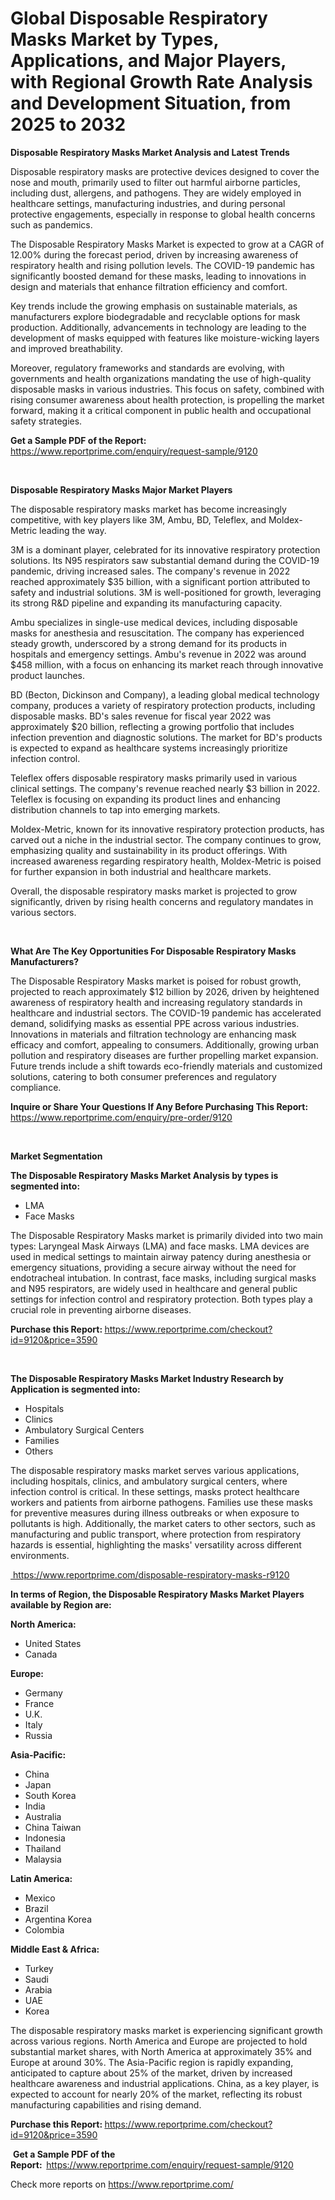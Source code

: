 <p><h1>Global Disposable Respiratory Masks Market by Types, Applications, and Major Players, with Regional Growth Rate Analysis and Development Situation, from 2025 to 2032</h1></p><p><strong>Disposable Respiratory Masks Market Analysis and Latest Trends</strong></p>
<p><p>Disposable respiratory masks are protective devices designed to cover the nose and mouth, primarily used to filter out harmful airborne particles, including dust, allergens, and pathogens. They are widely employed in healthcare settings, manufacturing industries, and during personal protective engagements, especially in response to global health concerns such as pandemics.</p><p>The Disposable Respiratory Masks Market is expected to grow at a CAGR of 12.00% during the forecast period, driven by increasing awareness of respiratory health and rising pollution levels. The COVID-19 pandemic has significantly boosted demand for these masks, leading to innovations in design and materials that enhance filtration efficiency and comfort. </p><p>Key trends include the growing emphasis on sustainable materials, as manufacturers explore biodegradable and recyclable options for mask production. Additionally, advancements in technology are leading to the development of masks equipped with features like moisture-wicking layers and improved breathability. </p><p>Moreover, regulatory frameworks and standards are evolving, with governments and health organizations mandating the use of high-quality disposable masks in various industries. This focus on safety, combined with rising consumer awareness about health protection, is propelling the market forward, making it a critical component in public health and occupational safety strategies.</p></p>
<p><strong>Get a Sample PDF of the Report:&nbsp;</strong> <a href="https://www.reportprime.com/enquiry/request-sample/9120?utm_campaign=2277&utm_medium=2&utm_source=Github&utm_content=ia&utm_term=20032025&utm_id=disposable-respiratory-masks">https://www.reportprime.com/enquiry/request-sample/9120</a></p>
<p>&nbsp;</p>
<p><strong>Disposable Respiratory Masks Major Market Players</strong></p>
<p><p>The disposable respiratory masks market has become increasingly competitive, with key players like 3M, Ambu, BD, Teleflex, and Moldex-Metric leading the way. </p><p>3M is a dominant player, celebrated for its innovative respiratory protection solutions. Its N95 respirators saw substantial demand during the COVID-19 pandemic, driving increased sales. The company's revenue in 2022 reached approximately $35 billion, with a significant portion attributed to safety and industrial solutions. 3M is well-positioned for growth, leveraging its strong R&D pipeline and expanding its manufacturing capacity.</p><p>Ambu specializes in single-use medical devices, including disposable masks for anesthesia and resuscitation. The company has experienced steady growth, underscored by a strong demand for its products in hospitals and emergency settings. Ambu's revenue in 2022 was around $458 million, with a focus on enhancing its market reach through innovative product launches.</p><p>BD (Becton, Dickinson and Company), a leading global medical technology company, produces a variety of respiratory protection products, including disposable masks. BD's sales revenue for fiscal year 2022 was approximately $20 billion, reflecting a growing portfolio that includes infection prevention and diagnostic solutions. The market for BD's products is expected to expand as healthcare systems increasingly prioritize infection control.</p><p>Teleflex offers disposable respiratory masks primarily used in various clinical settings. The company's revenue reached nearly $3 billion in 2022. Teleflex is focusing on expanding its product lines and enhancing distribution channels to tap into emerging markets.</p><p>Moldex-Metric, known for its innovative respiratory protection products, has carved out a niche in the industrial sector. The company continues to grow, emphasizing quality and sustainability in its product offerings. With increased awareness regarding respiratory health, Moldex-Metric is poised for further expansion in both industrial and healthcare markets. </p><p>Overall, the disposable respiratory masks market is projected to grow significantly, driven by rising health concerns and regulatory mandates in various sectors.</p></p>
<p>&nbsp;</p>
<p><strong>What Are The Key Opportunities For Disposable Respiratory Masks Manufacturers?</strong></p>
<p><p>The Disposable Respiratory Masks market is poised for robust growth, projected to reach approximately $12 billion by 2026, driven by heightened awareness of respiratory health and increasing regulatory standards in healthcare and industrial sectors. The COVID-19 pandemic has accelerated demand, solidifying masks as essential PPE across various industries. Innovations in materials and filtration technology are enhancing mask efficacy and comfort, appealing to consumers. Additionally, growing urban pollution and respiratory diseases are further propelling market expansion. Future trends include a shift towards eco-friendly materials and customized solutions, catering to both consumer preferences and regulatory compliance.</p></p>
<p><strong>Inquire or Share Your Questions If Any Before Purchasing This Report:</strong> <a href="https://www.reportprime.com/enquiry/pre-order/9120?utm_campaign=2277&utm_medium=2&utm_source=Github&utm_content=ia&utm_term=20032025&utm_id=disposable-respiratory-masks">https://www.reportprime.com/enquiry/pre-order/9120</a></p>
<p>&nbsp;</p>
<p><strong>Market Segmentation</strong></p>
<p><strong>The Disposable Respiratory Masks Market Analysis by types is segmented into:</strong></p>
<p><ul><li>LMA</li><li>Face Masks</li></ul></p>
<p><p>The Disposable Respiratory Masks market is primarily divided into two main types: Laryngeal Mask Airways (LMA) and face masks. LMA devices are used in medical settings to maintain airway patency during anesthesia or emergency situations, providing a secure airway without the need for endotracheal intubation. In contrast, face masks, including surgical masks and N95 respirators, are widely used in healthcare and general public settings for infection control and respiratory protection. Both types play a crucial role in preventing airborne diseases.</p></p>
<p><strong>Purchase this Report:&nbsp;</strong><a href="https://www.reportprime.com/checkout?id=9120&price=3590&utm_campaign=2277&utm_medium=2&utm_source=Github&utm_content=ia&utm_term=20032025&utm_id=disposable-respiratory-masks">https://www.reportprime.com/checkout?id=9120&price=3590</a></p>
<p>&nbsp;</p>
<p><strong>The Disposable Respiratory Masks Market Industry Research by Application is segmented into:</strong></p>
<p><ul><li>Hospitals</li><li>Clinics</li><li>Ambulatory Surgical Centers</li><li>Families</li><li>Others</li></ul></p>
<p><p>The disposable respiratory masks market serves various applications, including hospitals, clinics, and ambulatory surgical centers, where infection control is critical. In these settings, masks protect healthcare workers and patients from airborne pathogens. Families use these masks for preventive measures during illness outbreaks or when exposure to pollutants is high. Additionally, the market caters to other sectors, such as manufacturing and public transport, where protection from respiratory hazards is essential, highlighting the masks' versatility across different environments.</p></p>
<p><a href="https://www.reportprime.com/disposable-respiratory-masks-r9120?utm_campaign=2277&utm_medium=2&utm_source=Github&utm_content=ia&utm_term=20032025&utm_id=disposable-respiratory-masks">&nbsp;https://www.reportprime.com/disposable-respiratory-masks-r9120</a></p>
<p><strong>In terms of Region, the Disposable Respiratory Masks Market Players available by Region are:</strong></p>
<p>
    <p> <strong> North America: </strong>
        <ul>
            <li>United States</li>
            <li>Canada</li>
        </ul>
        </p> 
    <p> <strong> Europe: </strong>
        <ul>
            <li>Germany</li>
            <li>France</li>
            <li>U.K.</li>
            <li>Italy</li>
            <li>Russia</li>
        </ul>
        </p> 
    <p> <strong> Asia-Pacific: </strong>
        <ul>
            <li>China</li>
            <li>Japan</li>
            <li>South Korea</li>
            <li>India</li>
            <li>Australia</li>
            <li>China Taiwan</li>
            <li>Indonesia</li>
            <li>Thailand</li>
            <li>Malaysia</li>
        </ul>
        </p> 
    <p> <strong> Latin America: </strong>
        <ul>
            <li>Mexico</li>
            <li>Brazil</li>
            <li>Argentina Korea</li>
            <li>Colombia</li>
        </ul>
        </p> 
    <p> <strong> Middle East & Africa: </strong>
        <ul>
            <li>Turkey</li>
            <li>Saudi</li>
            <li>Arabia</li>
            <li>UAE</li>
            <li>Korea</li>
        </ul>
    </p>
    </p>
<p><p>The disposable respiratory masks market is experiencing significant growth across various regions. North America and Europe are projected to hold substantial market shares, with North America at approximately 35% and Europe at around 30%. The Asia-Pacific region is rapidly expanding, anticipated to capture about 25% of the market, driven by increased healthcare awareness and industrial applications. China, as a key player, is expected to account for nearly 20% of the market, reflecting its robust manufacturing capabilities and rising demand.</p></p>
<p><strong>Purchase this Report: </strong><a href="https://www.reportprime.com/checkout?id=9120&price=3590&utm_campaign=2277&utm_medium=2&utm_source=Github&utm_content=ia&utm_term=20032025&utm_id=disposable-respiratory-masks">https://www.reportprime.com/checkout?id=9120&price=3590</a></p>
<p>&nbsp;<strong>Get a Sample PDF of the Report:&nbsp;&nbsp;</strong><a href="https://www.reportprime.com/enquiry/request-sample/9120?utm_campaign=2277&utm_medium=2&utm_source=Github&utm_content=ia&utm_term=20032025&utm_id=disposable-respiratory-masks">https://www.reportprime.com/enquiry/request-sample/9120</a></p>
<p><strong></strong></p>
<p>Check more reports on <a href="https://www.reportprime.com/?utm_campaign=2277&utm_medium=2&utm_source=Github&utm_content=ia&utm_term=20032025&utm_id=disposable-respiratory-masks">https://www.reportprime.com/</a></p>